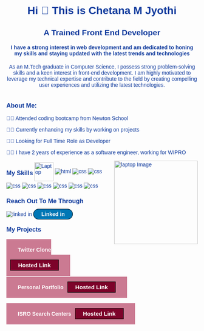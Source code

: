 <html>
    <head>
        <link rel="preconnect" href="https://fonts.googleapis.com">
        <link rel="preconnect" href="https://fonts.gstatic.com" crossorigin>
        <link href="https://fonts.googleapis.com/css2?family=Wix+Madefor+Text&display=swap" rel="stylesheet">
    </head>
    <body style="font-family: 'Wix Madefor Text', sans-serif; color: #0e399c;">
<h1 align="center">Hi 👋 This is Chetana M Jyothi</h1>
<h2 align="center">A Trained Front End Developer</h2>
<h4 align="center">I have a strong interest in web development and am dedicated to honing my skills and staying updated with the latest trends and technologies</h4>
<p align="center">As an M.Tech graduate in Computer Science, I possess strong problem-solving skills and a keen interest in front-end development. I am highly motivated to leverage my technical expertise and contribute to the field by creating compelling user experiences and utilizing the latest technologies.<p>
<div style="display: inline;">
<div style="display: inline-block; vertical-align: middle;">
<h3>About Me:</h3>
<p>👨‍💻 Attended coding bootcamp from Newton School</p>
<p>👨‍💻 Currently enhancing my skills by working on projects</p>
<p>👨‍💻 Looking for Full Time Role as Developer</p>
<p>👨‍💻 I have 2 years of experience as a software engineer, working for WIPRO  </p>
</div>
<img style="display: inline-block; vertical-align: middle; height:220px"  align="right" src="https://webenezer.com.br/wp-content/uploads/2019/02/laptop-code.png-300x300.png" alt="laptop Image"  />
</div>
<div>
    <div style="display:inline;">
<h3 style="display:inline-block; vertical-align: middle;">My Skills</h3>
<img style="display:inline-block; vertical-align: middle;" src="https://camo.githubusercontent.com/b429fd0344f4072885b19923f824d4616893261e9d7cc2afb62f85224caca070/68747470733a2f2f6d656469612e67697068792e636f6d2f6d656469612f6a32704f476547594b65327843434b7766692f67697068792e676966" alt="Laptop" height=50px width=50px />
    </div>
<img src="https://img.icons8.com/?size=60&id=20909&format=png" alt="html" />
<img src="https://img.icons8.com/?size=60&id=7gdY5qNXaKC0&format=png" alt="css"/>
<img src="https://img.icons8.com/?size=60&id=PXTY4q2Sq2lG&format=png" alt="css"/>
<img src="https://img.icons8.com/?size=60&id=123603&format=png" alt="css"/>
<img src="https://img.icons8.com/?size=60&id=jD-fJzVguBmw&format=png" alt="css"/>
<img src="https://img.icons8.com/?size=60&id=gFw7X5Tbl3ss&format=png" alt="css"/>
<img src="https://img.icons8.com/?size=60&id=13679&format=png" alt="css"/>
<img src="https://img.icons8.com/?size=60&id=62452&format=png" alt="css"/>
<img src="https://img.icons8.com/?size=60&id=20906&format=png" alt="css"/>
</div>
<div>
    <h3>Reach Out To Me Through</h3>
    <img src="https://img.icons8.com/?size=60&id=13930&format=png" alt="linked in"/>
    <a href="https://www.linkedin.com/in/chetana-m-jyothi/" style="text-decoration: none; color: white; font-weight: bold; border:1px solid black; border-radius: 20px; padding: 5px 20px; background-color: #0077B5;">Linked in</a>
    
</div>
<div>
   <h3> My Projects</h3>
   <div style="display: inline; padding: 20px 30px; background-color: #cb7a92; color: white;" ><h4 style="display: inline-block;">Twitter Clone</h4><a href="https://search-isro-centres.netlify.app/" style="font-size: 15px; display: inline-block;text-decoration: none; color: white; font-weight: bold; border:1px solid black; padding: 5px 20px; background-color: #7d032a; margin-left: 10px;">Hosted Link</a></div>
   <br></br>
   <div style="display: inline; padding: 20px 30px; background-color: #cb7a92; color: white;" ><h4 style="display: inline-block;">Personal Portfolio</h4><a href="https://chetana-m-j-portfolio.netlify.app/" style="font-size: 15px; display: inline-block;text-decoration: none; color: white; font-weight: bold; border:1px solid black; padding: 5px 20px; background-color: #7d032a; margin-left: 10px;">Hosted Link</a></div>
   <br></br>
   
   <div style="display: inline; padding: 20px 30px; background-color: #cb7a92; color: white;" ><h4 style="display: inline-block;">ISRO Search Centers</h4><a href="https://c-twitter-clone.netlify.app/" style="font-size: 15px; display: inline-block;text-decoration: none; color: white; font-weight: bold; border:1px solid black; padding: 5px 20px; background-color: #7d032a; margin-left: 10px;">Hosted Link</a></div>

</div>
</body>
</html>
